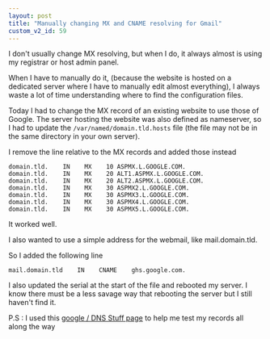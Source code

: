 ```yaml
---
layout: post
title: "Manually changing MX and CNAME resolving for Gmail"
custom_v2_id: 59
---
```


<p>I don't usually change MX resolving, but when I do, it always almost is using my registrar or host admin panel.</p>
<p>When I have to manually do it, (because the website is hosted on a dedicated server where I have to manually edit almost everything), I always waste a lot of time understanding where to find the configuration files.</p>
<p>Today I had to change the MX record of an existing website to use those of Google. The server hosting the website was also defined as nameserver, so I had to update the <code>/var/named/domain.tld.hosts</code> file (the file may not be in the same directory in your own server).</p>
<p>I remove the line relative to the MX records and added those instead</p>
<pre lang="htaccess"><code lang="apache">domain.tld.    IN    MX    10 ASPMX.L.GOOGLE.COM.<br />domain.tld.    IN    MX    20 ALT1.ASPMX.L.GOOGLE.COM.<br />domain.tld.    IN    MX    20 ALT2.ASPMX.L.GOOGLE.COM.<br />domain.tld.    IN    MX    30 ASPMX2.L.GOOGLE.COM.<br />domain.tld.    IN    MX    30 ASPMX3.L.GOOGLE.COM.<br />domain.tld.    IN    MX    30 ASPMX4.L.GOOGLE.COM.<br />domain.tld.    IN    MX    30 ASPMX5.L.GOOGLE.COM.</code></pre>
<p>It worked well.</p>
<p>I also wanted to use a simple address for the webmail, like mail.domain.tld.</p>
<p>So I added the following line</p>
<pre lang="htaccess"><code lang="apache">mail.domain.tld    IN    CNAME    ghs.google.com.</code></pre>
<p>I also updated the serial at the start of the file and rebooted my server. I know there must be a less savage way that rebooting the server but I still haven't find it.</p>
<p>P.S : I used this <a href="http://www.google.com/support/a/bin/answer.py?hl=en&amp;answer=116393">google / DNS Stuff page</a> to help me test my records all along the way</p>